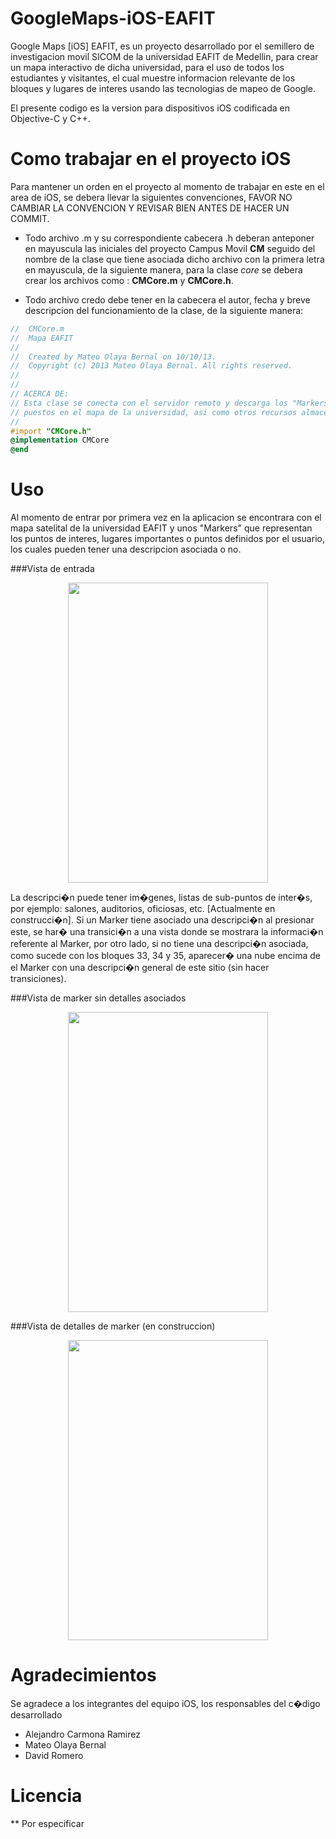 GoogleMaps-iOS-EAFIT
====================

Google Maps [iOS] EAFIT, es un proyecto desarrollado por el semillero de investigacion movil SICOM de la universidad EAFIT de Medellin, para crear un mapa interactivo de dicha universidad, para el uso de todos los estudiantes y visitantes, el cual muestre informacion relevante de los bloques y lugares de interes usando las tecnologias de mapeo de Google. 

El presente codigo es la version para dispositivos iOS codificada en Objective-C y C++.

Como trabajar en el proyecto iOS
================================

Para mantener un orden en el proyecto al momento de trabajar en este en el area de iOS, se debera llevar la siguientes convenciones, FAVOR NO CAMBIAR LA CONVENCION Y REVISAR BIEN ANTES DE HACER UN COMMIT.

 * Todo archivo .m y su correspondiente cabecera .h deberan anteponer en mayuscula las iniciales del proyecto Campus Movil __CM__ seguido del nombre de la clase que tiene asociada dicho archivo con la primera letra en mayuscula, de la siguiente manera, para la clase _core_ se debera crear los archivos como : __CMCore.m__ y __CMCore.h__.

 * Todo archivo credo debe tener en la cabecera el autor, fecha y breve descripcion del funcionamiento de la clase, de la siguiente manera:
  ```objective-c
 //  CMCore.m
 //  Mapa EAFIT
 //
 //  Created by Mateo Olaya Bernal on 10/10/13.
 //  Copyright (c) 2013 Mateo Olaya Bernal. All rights reserved.
 //
 //
 // ACERCA DE:
 // Esta clase se conecta con el servidor remoto y descarga los "Markers" que seran
 // puestos en el mapa de la universidad, asi como otros recursos almacenados.
 //
 #import "CMCore.h"
 @implementation CMCore
 @end
  ```
Uso
===
Al momento de entrar por primera vez en la aplicacion se encontrara con el mapa satelital de la universidad EAFIT y unos "Markers" que representan los puntos de interes, lugares importantes o puntos definidos por el usuario, los cuales pueden tener una descripcion asociada o no.

###Vista de entrada
<p style="text-align:center"> <img src="https://dl.dropboxusercontent.com/s/b8kbi3jzochwzng/46542056.png?token_hash=AAHL7hx8G8vv98JzF3ZSL85PF3W3jgrsD873rQUU1XIiEw&dl=1" height="480px" width="320px" /> </p>

La descripci�n puede tener im�genes, listas de sub-puntos de inter�s, por ejemplo: salones, auditorios, oficiosas, etc. [Actualmente en construcci�n]. Si un Marker tiene asociado una descripci�n al presionar este, se har� una transici�n a una vista donde se mostrara la informaci�n referente al Marker, por otro lado, si no tiene una descripci�n asociada, como sucede con los bloques 33, 34 y 35, aparecer� una nube encima de el Marker con una descripci�n general de este sitio (sin hacer transiciones).

###Vista de marker sin detalles asociados
<p style="text-align:center"> <img src="https://dl.dropboxusercontent.com/s/0juho4dap7l3yc9/45642614564.png?token_hash=AAFzKzdVv413x48GFgVQC_7D-o-QpfKDccsug8XHiTrtcQ&dl=1" height="480px" width="320px" /> </p>

###Vista de detalles de marker (en construccion) 
<p style="text-align:center"> <img src="https://dl.dropboxusercontent.com/s/gpjkllc1kn44wde/9879599.png?token_hash=AAEP_bEDkdAgXCNQHelS6VCUVgomJRzEx8ZPfWNvc44nIw&dl=1" height="480px" width="320px" /> </p>

Agradecimientos
============

Se agradece a los integrantes del equipo iOS, los responsables del c�digo desarrollado
  * Alejandro Carmona Ramirez
  * Mateo Olaya Bernal 
  * David Romero
  
  Licencia
  ======
  
  ** Por especificar 
  

